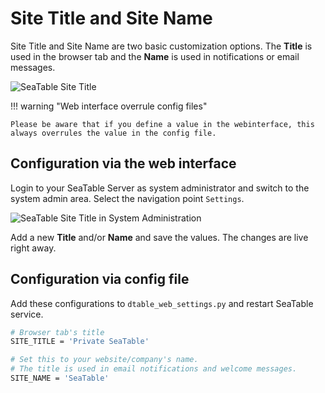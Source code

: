 # Site Title and Site Name

Site Title and Site Name are two basic customization options. The **Title** is used in the browser tab and the **Name** is used in notifications or email messages.

![SeaTable Site Title](/images/seatable_site_title.png)

!!! warning "Web interface overrule config files"

    Please be aware that if you define a value in the webinterface, this always overrules the value in the config file.

## Configuration via the web interface

Login to your SeaTable Server as system administrator and switch to the system admin area. Select the navigation point `Settings`.

![SeaTable Site Title in System Administration](/images/seatable_site_title2.png)

Add a new **Title** and/or **Name** and save the values. The changes are live right away.

## Configuration via config file

Add these configurations to `dtable_web_settings.py` and restart SeaTable service.

```bash
# Browser tab's title
SITE_TITLE = 'Private SeaTable'

# Set this to your website/company's name.
# The title is used in email notifications and welcome messages.
SITE_NAME = 'SeaTable'
```
